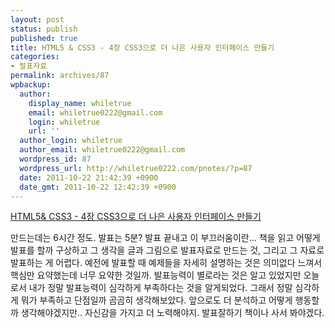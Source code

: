 ```yaml
---
layout: post
status: publish
published: true
title: HTML5 & CSS3 - 4장 CSS3으로 더 나은 사용자 인터페이스 만들기
categories:
- 발표자료
permalink: archives/87
wpbackup:
  author:
    display_name: whiletrue
    email: whiletrue0222@gmail.com
    login: whiletrue
    url: ''
  author_login: whiletrue
  author_email: whiletrue0222@gmail.com
  wordpress_id: 87
  wordpress_url: http://whiletrue0222.com/pnotes/?p=87
  date: 2011-10-22 21:42:39 +0900
  date_gmt: 2011-10-22 12:42:39 +0900
---
```


[HTML5& CSS3 - 4장 CSS3으로 더 나은 사용자 인터페이스 만들기](http://www.slideshare.net/whiletrue0222/html5-css3-4-css3)

만드는데는 6시간 정도. 발표는 5분? 발표 끝내고 이 부끄러움이란...
책을 읽고 어떻게 발표를 할까 구상하고 그 생각을 글과 그림으로 발표자료로 만드는 것, 그리고 그 자료로 발표하는 게 어렵다.
예전에 발표할 때 예제들을 자세히 설명하는 것은 의미없다 느껴서 핵심만 요약했는데 너무 요약한 것일까.
발표능력이 별로라는 것은 알고 있었지만 오늘로서 내가 정말 발표능력이 심각하게 부족하다는 것을 알게되었다.
그래서 정말 심각하게 뭐가 부족하고 단점일까 곰곰히 생각해보았다.
앞으로도 더 분석하고 어떻게 행동할까 생각해야겠지만..
자신감을 가지고 더 노력해야지. 발표잘하기 책이나 사서 봐야겠다.
